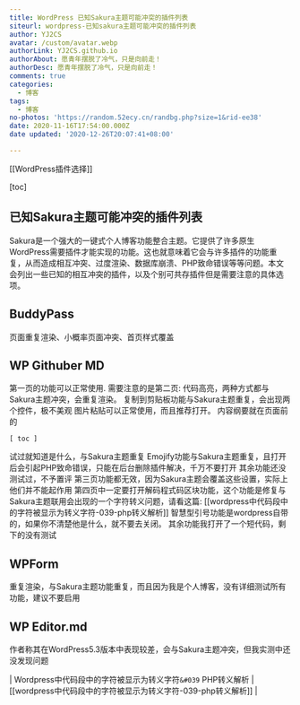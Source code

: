 ```yaml
---
title: WordPress 已知Sakura主题可能冲突的插件列表
siteurl: wordpress-已知sakura主题可能冲突的插件列表
author: YJ2CS
avatar: /custom/avatar.webp
authorLink: YJ2CS.github.io
authorAbout: 愿青年摆脱了冷气，只是向前走！
authorDesc: 愿青年摆脱了冷气，只是向前走！
comments: true
categories:
  - 博客
tags:
  - 博客
no-photos: 'https://random.52ecy.cn/randbg.php?size=1&rid-ee38'
date: 2020-11-16T17:54:00.000Z
date updated: '2020-12-26T20:07:41+08:00'

---
```


[[WordPress插件选择]]

[toc]

## 已知Sakura主题可能冲突的插件列表

Sakura是一个强大的一键式个人博客功能整合主题。它提供了许多原生WordPress需要插件才能实现的功能。这也就意味着它会与许多插件的功能重复，从而造成相互冲突、过度渲染、数据库崩溃、PHP致命错误等等问题。本文会列出一些已知的相互冲突的插件，以及个别可共存插件但是需要注意的具体选项。

## BuddyPass

页面重复渲染、小概率页面冲突、首页样式覆盖

## WP Githuber MD

第一页的功能可以正常使用.
需要注意的是第二页:
代码高亮，两种方式都与Sakura主题冲突，会重复渲染。
复制到剪贴板功能与Sakura主题重复，会出现两个控件，极不美观
图片粘贴可以正常使用，而且推荐打开。
内容纲要就在页面前的

```text
[ toc ]
```

试过就知道是什么，与Sakura主题重复
Emojify功能与Sakura主题重复，且打开后会引起PHP致命错误，只能在后台删除插件解决，千万不要打开
其余功能还没测试过，不予置评
第三页功能都无效，因为Sakura主题会覆盖这些设置，实际上他们并不能起作用
第四页中一定要打开解码程式码区块功能，这个功能是修复与Sakura主题联用会出现的一个字符转义问题，请看这篇: [[wordpress中代码段中的字符被显示为转义字符-039-php转义解析]]
智慧型引号功能是wordpress自带的，如果你不清楚他是什么，就不要去关闭。
其余功能我打开了一个短代码，剩下的没有测试

## WPForm

重复渲染，与Sakura主题功能重复，而且因为我是个人博客，没有详细测试所有功能，建议不要启用

## WP Editor.md

作者称其在WordPress5.3版本中表现较差，会与Sakura主题冲突，但我实测中还没发现问题

| Wordpress中代码段中的字符被显示为转义字符`&#039` PHP转义解析 | [[wordpress中代码段中的字符被显示为转义字符-039-php转义解析]] |
